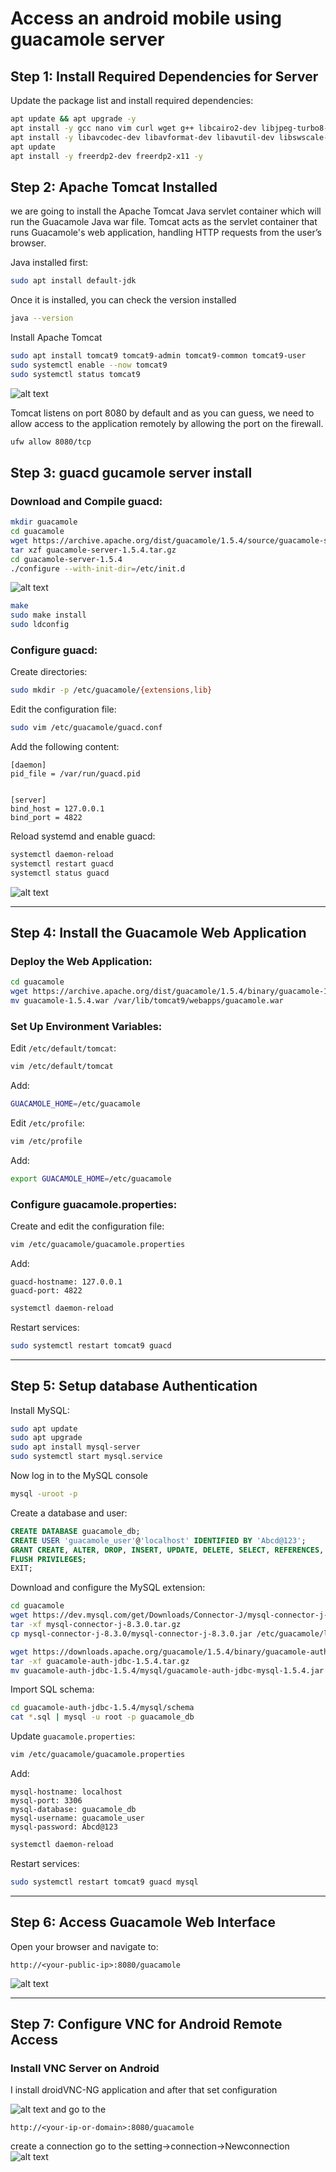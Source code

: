 # Access an android mobile using guacamole server 



## Step 1: Install Required Dependencies for Server 

Update the package list and install required dependencies:

```bash
apt update && apt upgrade -y
apt install -y gcc nano vim curl wget g++ libcairo2-dev libjpeg-turbo8-dev libpng-dev libtool-bin libossp-uuid-dev
apt install -y libavcodec-dev libavformat-dev libavutil-dev libswscale-dev build-essential libpango1.0-dev libssh2-1-dev libvncserver-dev libtelnet-dev libpulse-dev libvorbis-dev libwebp-dev
apt update
apt install -y freerdp2-dev freerdp2-x11 -y 
```


## Step 2: Apache Tomcat Installed 

we are going to install the Apache Tomcat Java servlet container which will run the Guacamole Java war file. Tomcat acts as the servlet container that runs Guacamole's web application, handling HTTP requests from the user’s browser. 

Java installed first: 
```bash
sudo apt install default-jdk 
``` 
Once it is installed, you can check the version installed 
```bash
java --version 
``` 
Install Apache Tomcat 
```bash
sudo apt install tomcat9 tomcat9-admin tomcat9-common tomcat9-user 
sudo systemctl enable --now tomcat9 
sudo systemctl status tomcat9 
```
![alt text](<tomcat_status.png>)

Tomcat listens on port 8080 by default and as you can guess, we need to allow access to the application remotely by allowing the port on the firewall. 
```bash
ufw allow 8080/tcp
``` 

## Step 3: guacd gucamole server  install 

### Download and Compile guacd:
```bash
mkdir guacamole
cd guacamole
wget https://archive.apache.org/dist/guacamole/1.5.4/source/guacamole-server-1.5.4.tar.gz
tar xzf guacamole-server-1.5.4.tar.gz
cd guacamole-server-1.5.4
./configure --with-init-dir=/etc/init.d
```
![alt text](<configure.png>)
```bash
make
sudo make install
sudo ldconfig
```

### Configure guacd:

Create directories:
```bash
sudo mkdir -p /etc/guacamole/{extensions,lib}
```

Edit the configuration file:
```bash
sudo vim /etc/guacamole/guacd.conf
```

Add the following content:
```
[daemon]
pid_file = /var/run/guacd.pid


[server]
bind_host = 127.0.0.1
bind_port = 4822
```


Reload systemd and enable guacd:
```bash
systemctl daemon-reload
systemctl restart guacd
systemctl status guacd
```
![alt text](<guacd.png>)

---

## Step 4: Install the Guacamole Web Application

### Deploy the Web Application:
```bash
cd guacamole
wget https://archive.apache.org/dist/guacamole/1.5.4/binary/guacamole-1.5.4.war
mv guacamole-1.5.4.war /var/lib/tomcat9/webapps/guacamole.war
```

### Set Up Environment Variables:
Edit `/etc/default/tomcat`:
```bash
vim /etc/default/tomcat
```
Add:
```bash
GUACAMOLE_HOME=/etc/guacamole
```

Edit `/etc/profile`:
```bash
vim /etc/profile
```
Add:
```bash
export GUACAMOLE_HOME=/etc/guacamole
```

### Configure guacamole.properties:
Create and edit the configuration file:
```bash
vim /etc/guacamole/guacamole.properties
```
Add:
```
guacd-hostname: 127.0.0.1
guacd-port: 4822
```

```bash
systemctl daemon-reload
```

Restart services:
```bash
sudo systemctl restart tomcat9 guacd
```

---

## Step 5: Setup database Authentication

Install MySQL:
```bash
sudo apt update
sudo apt upgrade
sudo apt install mysql-server
sudo systemctl start mysql.service
```
Now log in to the MySQL console
 ```bash
mysql -uroot -p
 ```

Create a database and user:
```sql
CREATE DATABASE guacamole_db;
CREATE USER 'guacamole_user'@'localhost' IDENTIFIED BY 'Abcd@123';
GRANT CREATE, ALTER, DROP, INSERT, UPDATE, DELETE, SELECT, REFERENCES, RELOAD on *.* TO 'guacamole_user'@'localhost' WITH GRANT OPTION;
FLUSH PRIVILEGES;
EXIT;
```

Download and configure the MySQL extension:
```bash
cd guacamole
wget https://dev.mysql.com/get/Downloads/Connector-J/mysql-connector-j-8.3.0.tar.gz
tar -xf mysql-connector-j-8.3.0.tar.gz
cp mysql-connector-j-8.3.0/mysql-connector-j-8.3.0.jar /etc/guacamole/lib/

wget https://downloads.apache.org/guacamole/1.5.4/binary/guacamole-auth-jdbc-1.5.4.tar.gz
tar -xf guacamole-auth-jdbc-1.5.4.tar.gz
mv guacamole-auth-jdbc-1.5.4/mysql/guacamole-auth-jdbc-mysql-1.5.4.jar /etc/guacamole/extensions/
```

Import SQL schema:
```bash
cd guacamole-auth-jdbc-1.5.4/mysql/schema
cat *.sql | mysql -u root -p guacamole_db
```

Update `guacamole.properties`:
```bash
vim /etc/guacamole/guacamole.properties
```
Add:
```
mysql-hostname: localhost
mysql-port: 3306
mysql-database: guacamole_db
mysql-username: guacamole_user
mysql-password: Abcd@123
```
```bash
systemctl daemon-reload
```

Restart services:
```bash
sudo systemctl restart tomcat9 guacd mysql
```

---

## Step 6: Access Guacamole Web Interface

Open your browser and navigate to:
```
http://<your-public-ip>:8080/guacamole
```
![alt text](<WhatsApp Image 2024-12-26 at 15.31.41.jpeg>)


---

## Step 7: Configure VNC for Android Remote Access

### Install VNC Server on Android
I install droidVNC-NG application  and after that set configuration 

![alt text](<droidVNC-NG.jpeg>)
 and go to the 
 
 ```
http://<your-ip-or-domain>:8080/guacamole
```
create a connection go to the setting->connection->Newconnection
![alt text](<new_connection.jpeg>)


